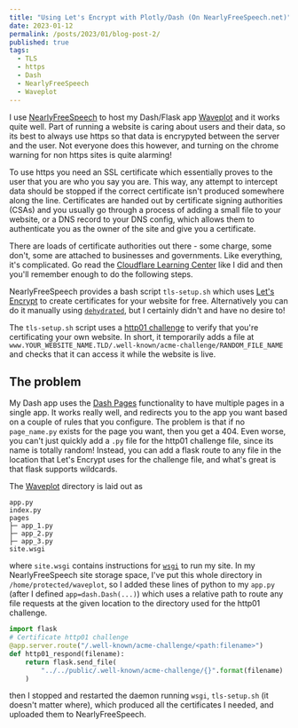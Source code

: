 ```yaml
---
title: "Using Let's Encrypt with Plotly/Dash (On NearlyFreeSpeech.net)"
date: 2023-01-12
permalink: /posts/2023/01/blog-post-2/
published: true
tags:
  - TLS
  - https
  - Dash
  - NearlyFreeSpeech
  - Waveplot
---
```



I use [NearlyFreeSpeech](https://www.nearlyfreespeech.net) to host my Dash/Flask app [Waveplot](https://www.waveplot.com) and it works quite well. Part of running a website is caring about users and their data, so its best to always use https so that data is encrypyted between the server and the user. Not everyone does this however, and turning on the chrome warning for non https sites is quite alarming!

To use https you need an SSL certificate which essentially proves to the user that you are who you say you are. This way, any attempt to intercept data should be stopped if the correct certificate isn't produced somewhere along the line. Certificates are handed out by certificate signing authorities (CSAs) and you usually go through a process of adding a small file to your website, or a DNS record to your DNS config, which allows them to authenticate you as the owner of the site and give you a certificate.

There are loads of certificate authorities out there - some charge, some don't, some are attached to businesses and governments. Like everything, it's complicated. Go read the [Cloudflare Learning Center](https://www.cloudflare.com/en-gb/learning/) like I did and then you'll remember enough to do the following steps. 

NearlyFreeSpeech provides a bash script `tls-setup.sh` which uses [Let's Encrypt](https://letsencrypt.org/) to create certificates for your website for free. Alternatively you can do it manually using [`dehydrated`](https://github.com/dehydrated-io/dehydrated), but I certainly didn't and have no desire to!

The `tls-setup.sh` script uses a [http01 challenge](https://letsencrypt.org/docs/challenge-types/) to verify that you're certificating your own website. In short, it temporarily adds a file at `www.YOUR_WEBSITE_NAME.TLD/.well-known/acme-challenge/RANDOM_FILE_NAME` and checks that it can access it while the website is live. 

## The problem

My Dash app uses the [Dash Pages](https://dash.plotly.com/urls) functionality to have multiple pages in a single app. It works really well, and redirects you to the app you want based on a couple of rules that you configure. The problem is that if no `page_name.py` exists for the page you want, then you get a 404. Even worse, you can't just quickly add a `.py` file for the http01 challenge file, since its name is totally random! Instead, you can add a flask route to any file in the location that Let's Encrypt uses for the challenge file, and what's great is that flask supports wildcards.

The [Waveplot](https://www.gitlab.com/jonkragskow/waveplot) directory is laid out as
```
app.py
index.py
pages
├─ app_1.py
├─ app_2.py
├─ app_3.py
site.wsgi
```
where `site.wsgi` contains instructions for [`wsgi`](https://wsgi.readthedocs.io/en/latest/what.html) to run my site. In my NearlyFreeSpeech site storage space, I've put this whole directory in `/home/protected/waveplot`, so I added these lines of python to my `app.py` (after I defined `app=dash.Dash(...)`) which uses a relative path to route any file requests at the given location to the directory used for the http01 challenge.

```python
import flask
# Certificate http01 challenge
@app.server.route("/.well-known/acme-challenge/<path:filename>")
def http01_respond(filename):
    return flask.send_file(
        "../../public/.well-known/acme-challenge/{}".format(filename)
    )
```

then I stopped and restarted the daemon running `wsgi`, `tls-setup.sh` (it doesn't matter where), which produced all the certificates I needed, and uploaded them to NearlyFreeSpeech.